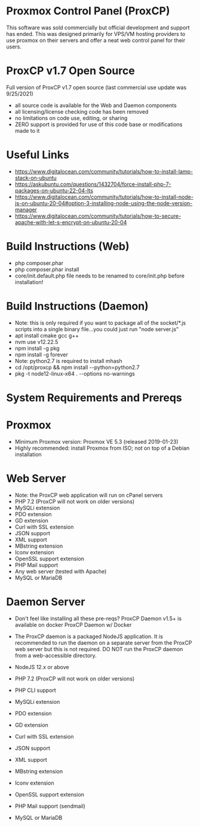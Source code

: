# Proxmox Control Panel (ProxCP)
This software was sold commercially but official development and support has ended. This was designed primarily for VPS/VM hosting providers to use proxmox on their servers and offer a neat web control panel for their users.

# ProxCP v1.7 Open Source
Full version of ProxCP v1.7 open source (last commercial use update was 9/25/2021)

- all source code is available for the Web and Daemon components
- all licensing/license checking code has been removed
- no limitations on code use, editing, or sharing
- ZERO support is provided for use of this code base or modifications made to it

# Useful Links
- https://www.digitalocean.com/community/tutorials/how-to-install-lamp-stack-on-ubuntu
- https://askubuntu.com/questions/1432704/force-install-php-7-packages-on-ubuntu-22-04-lts
- https://www.digitalocean.com/community/tutorials/how-to-install-node-js-on-ubuntu-20-04#option-3-installing-node-using-the-node-version-manager
- https://www.digitalocean.com/community/tutorials/how-to-secure-apache-with-let-s-encrypt-on-ubuntu-20-04

# Build Instructions (Web)
- php composer.phar
- php composer.phar install
- core/init.default.php file needs to be renamed to core/init.php before installation!

# Build Instructions (Daemon)
- Note: this is only required if you want to package all of the socket/*.js scripts into a single binary file...you could just run "node server.js"
- apt install cmake gcc g++
- nvm use v12.22.5
- npm install -g pkg
- npm install -g forever
- Note: python2.7 is required to install mhash
- cd /opt/proxcp && npm install --python=python2.7
- pkg -t node12-linux-x64 . --options no-warnings

# System Requirements and Prereqs
# Proxmox
- Minimum Proxmox version: Proxmox VE 5.3 (released 2019-01-23)
- Highly recommended: install Proxmox from ISO; not on top of a Debian installation

# Web Server
- Note: the ProxCP web application will run on cPanel servers
- PHP 7.2 (ProxCP will not work on older versions)
- MySQLi extension
- PDO extension
- GD extension
- Curl with SSL extension
- JSON support
- XML support
- MBstring extension
- Iconv extension
- OpenSSL support extension
- PHP Mail support
- Any web server (tested with Apache)
- MySQL or MariaDB

# Daemon Server
- Don't feel like installing all these pre-reqs? ProxCP Daemon v1.5+ is available on docker ProxCP Daemon w/ Docker

- The ProxCP daemon is a packaged NodeJS application. It is recommended to run the daemon on a separate server from the ProxCP web server but this is not required. DO NOT run the ProxCP daemon from a web-accessible directory.

- NodeJS 12.x or above
- PHP 7.2 (ProxCP will not work on older versions)
- PHP CLI support
- MySQLi extension
- PDO extension
- GD extension
- Curl with SSL extension
- JSON support
- XML support
- MBstring extension
- Iconv extension
- OpenSSL support extension
- PHP Mail support (sendmail)
- MySQL or MariaDB
